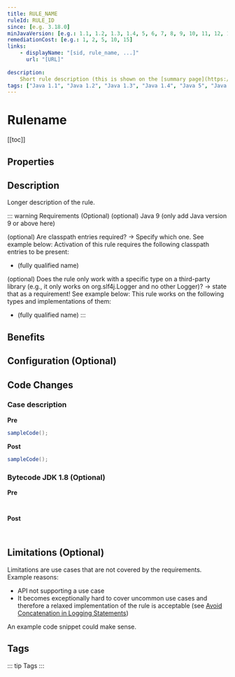 ```yaml
---
title: RULE_NAME
ruleId: RULE_ID
since: [e.g. 3.18.0]
minJavaVersion: [e.g.: 1.1, 1.2, 1.3, 1.4, 5, 6, 7, 8, 9, 10, 11, 12, 13, 14, ....]
remediationCost: [e.g.: 1, 2, 5, 10, 15]
links:
    - displayName: "[sid, rule_name, ...]"
      url: "[URL]"
    
description:
    Short rule description (this is shown on the [summary page](https://jsparrow.github.io/rules/#summary)).
tags: ["Java 1.1", "Java 1.2", "Java 1.3", "Java 1.4", "Java 5", "Java 7", "Java 8", "Java 9", "Java 10", "String Manipulation", "Performance", "Lambda", "Old Language Constructs", "Loop", "Readability", "Formatting", "Coding Conventions", "Logging", "Free", "Security", "Testing", "IO Operations"]
---
```


# Rulename

[[toc]]

## Properties

<RuleProperties />

## Description

Longer description of the rule.

::: warning Requirements (Optional)
(optional) Java 9 (only add Java version 9 or above here)

(optional) Are classpath entries required? -> Specify which one. See example below:
Activation of this rule requires the following classpath entries to be present:
* (fully qualified name)

(optional) Does the rule only work with a specific type on a third-party library (e.g., it only works on org.slf4j.Logger and no other Logger)? -> state that as a requirement! See example below:
This rule works on the following types and implementations of them:
* (fully qualified name)
:::

## Benefits

## Configuration (Optional)

## Code Changes


### Case description

__Pre__
```java
sampleCode();
```

__Post__
```java
sampleCode();
```

### Bytecode JDK 1.8 (Optional)

__Pre__
```java
```

```
```

__Post__
```java
```

```
```

## Limitations (Optional)

Limitations are use cases that are not covered by the requirements. Example reasons: 
* API not supporting a use case 
* It becomes exceptionally hard to cover uncommon use cases and therefore a relaxed implementation of the rule is acceptable (see [Avoid Concatenation in Logging Statements](https://jsparrow.github.io/rules/avoid-concatenation-in-logging-statements.html#limitations))

An example code snippet could make sense. 

<VersionNotice />

## Tags

::: tip Tags
<TagLinks />
:::